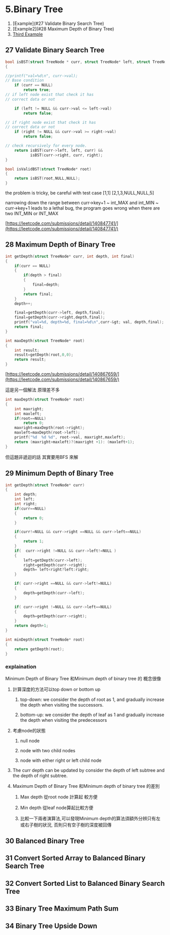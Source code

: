 # 5.Binary Tree

1. [Example](#27 Validate Binary Search Tree)
2. [Example2](#28 Maximum Depth of Binary Tree)
3. [Third Example](#third-example)

## 27 Validate Binary Search Tree

```c
bool isBST(struct TreeNode * curr, struct TreeNode* left, struct TreeNode* right)
{

//printf("val=%d\n", curr->val);
// Base condition
    if (curr == NULL)
        return true;
// if left node exist that check it has
// correct data or not

    if (left != NULL && curr->val <= left->val)
        return false;

// if right node exist that check it has
// correct data or not
    if (right != NULL && curr->val >= right->val)
        return false;

// check recursively for every node.
    return isBST(curr->left, left, curr) &&
           isBST(curr->right, curr, right);
}

bool isValidBST(struct TreeNode* root)
{
    return isBST(root,NULL,NULL);
}
```

the problem is tricky, be careful with test case \[1,1\]  \[2,1,3,NULL,NULL,5\]

narrowing down the range between curr-&gt;key+1 ~ int\_MAX  and int\_MIN ~ curr-&gt;key+1 leads to a lethal bug, the program goes wrong when there are two INT\_MIN or INT\_MAX

[https://leetcode.com/submissions/detail/140847741/](https://leetcode.com/submissions/detail/140847741/)

## 28 Maximum Depth of Binary Tree

```c
int getDepth(struct TreeNode* curr, int depth, int final)
{
    if(curr == NULL)
    {
        if(depth > final)
        {
            final=depth;
        }
        return final;
    }
    depth++;

    final=getDepth(curr->left, depth,final);
    final=getDepth(curr->right,depth,final);
    printf("val=%d, depth=%d, final=%d\n",curr-&gt; val, depth,final);
    return final;
}

int maxDepth(struct TreeNode* root)
{
    int result;
    result=getDepth(root,0,0);
    return result;
}
```

[https://leetcode.com/submissions/detail/140867659/](https://leetcode.com/submissions/detail/140867659/)

這是另一個解法   原理差不多

```c
int maxDepth(struct TreeNode* root)
{
    int maxright;
    int maxleft;
    if(root==NULL)
        return 0;
    maxright=maxDepth(root->right);
    maxleft=maxDepth(root->left);
    printf("%d  %d %d", root->val, maxright,maxleft);
    return (maxright>maxleft)?(maxright +1): (maxleft+1);
}
```

但這題非遞迴的話   其實要用BFS 來解

## 29 Minimum Depth of Binary Tree

```c
int getDepth(struct TreeNode* curr)
{
    int depth;
    int left;
    int right;
    if(curr==NULL)
    {
        return 0;
    }

    if(curr!=NULL && curr->right ==NULL && curr->left==NULL)
    {
        return 1;
    }
    if(  curr->right !=NULL && curr->left!=NULL )
    {
        left=getDepth(curr->left);
        right=getDepth(curr->right);
        depth= left<right?left:right;
    }

    if( curr->right ==NULL && curr->left!=NULL)
    {
        depth=getDepth(curr->left);
    }

    if( curr->right !=NULL && curr->left==NULL)
    {
        depth=getDepth(curr->right);
    }
    return depth+1;
}

int minDepth(struct TreeNode* root)
{
    return getDepth(root);
}
```

### explaination

Minimum Depth of Binary Tree 和Minimum depth of binary tree 的 概念很像

1. 計算深度的方法可以top down  or bottom up

   1. top-down: we consider the depth of root as 1, and gradually increase the depth when visiting the successors.

   2. bottom-up: we consider the depth of leaf as 1 and gradually increase the depth when visiting the predecessors

2. 考慮node的狀態

   1. null node

   2. node with two child nodes

   3. node with either right or left child node

3. The curr depth can be updated by consider the depth of left subtree and the depth of right subtree.

4. Maximum Depth of Binary Tree 和Minimum depth of binary tree 的差別

   1. Max depth 從root node 計算起 較方便

   2. Min depth 從leaf node算起比較方便

   3. 比較一下兩者演算法,可以發現Minimum depth的算法須額外分辨只有左或右子樹的狀況, 否則只有空子樹的深度被回傳

## 30 Balanced Binary Tree

## 31 Convert Sorted Array to Balanced Binary Search Tree

## 32 Convert Sorted List to Balanced Binary Search Tree

## 33 Binary Tree Maximum Path Sum

## 34 Binary Tree Upside Down



